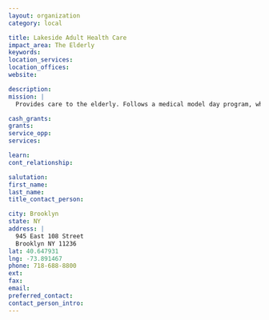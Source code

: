 ```yaml
---
layout: organization
category: local

title: Lakeside Adult Health Care
impact_area: The Elderly
keywords: 
location_services: 
location_offices: 
website: 

description: 
mission: |
  Provides care to the elderly. Follows a medical model day program, which is designed for persons with medical problems (including dementia) who may require one or more of the following services: monitoring, nursing care, social work, occupational therapy, physical therapy, nutritional counseling, or recreational therapy, in addition to socialization. As a result, they are significantly more expensive than social model adult day care. If the person with dementia appears to need medical model care, but does not have the income or assets to pay for it, talk to a social worker at the center about the eligibility requirements for Medicaid, which covers medical model adult day programs.

cash_grants: 
grants: 
service_opp: 
services: 

learn: 
cont_relationship: 

salutation: 
first_name: 
last_name: 
title_contact_person: 

city: Brooklyn
state: NY
address: |
  945 East 108 Street     
  Brooklyn NY 11236
lat: 40.647931
lng: -73.891467
phone: 718-688-8800
ext: 
fax: 
email: 
preferred_contact: 
contact_person_intro: 
---
```

